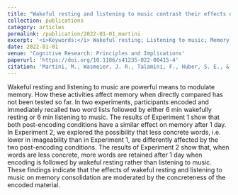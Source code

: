 ```yaml
---
title: "Wakeful resting and listening to music contrast their effects on verbal long‑term memory in dependence on word concreteness"
collection: publications
category: articles
permalink: /publication/2022-01-01_martini
excerpt: '<i>Keywords:</i> Wakeful resting; Listening to music; Memory consolidation; Concreteness; Imageability; Interference'
date: 2022-01-01
venue: 'Cognitive Research: Principles and Implications'
paperurl: 'https://doi.org/10.1186/s41235-022-00415-4'
citation: 'Martini, M., Wasmeier, J. R., Talamini, F., Huber, S. E., & Sachse, P. (2022). Wakeful resting and listening to music contrast their effects on verbal long‑term memory in dependence on word concreteness. <i>Cognitive Research: Principles and Implications, 7</i>, 80.'
---
```


Wakeful resting and listening to music are powerful means to modulate memory. How these activities affect memory when directly compared has not been tested so far. In two experiments, participants encoded and immediately recalled two word lists followed by either 6 min wakefully resting or 6 min listening to music. The results of Experiment 1 show that both post-encoding conditions have a similar effect on memory after 1 day. In Experiment 2, we explored the possibility that less concrete words, i.e. lower in imageability than in Experiment 1, are differently affected by the two post-encoding conditions. The results of Experiment 2 show that, when words are less concrete, more words are retained after 1 day when encoding is followed by wakeful resting rather than listening to music. These findings indicate that the effects of wakeful resting and listening to music on memory consolidation are moderated by the concreteness of the encoded material.